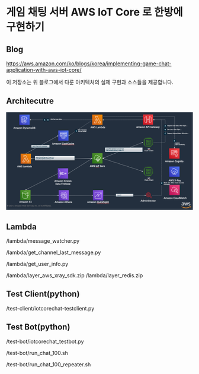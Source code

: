 
# 게임 채팅 서버 AWS IoT Core 로 한방에 구현하기 

## Blog
https://aws.amazon.com/ko/blogs/korea/implementing-game-chat-application-with-aws-iot-core/

이 저장소는 위 블로그에서 다룬 아키텍처의 실제 구현과 소스들을 제공합니다. 


## Architecutre
![아키텍처 이미지](https://github.com/iampizon/iotcorechat/blob/master/iotcorechat-architecture.png "AWS IoT Core Chat Service")


## Lambda
/lambda/message_watcher.py

/lambda/get_channel_last_message.py

/lambda/get_user_info.py

/lambda/layer_aws_xray_sdk.zip
/lambda/layer_redis.zip

## Test Client(python)
/test-client/iotcorechat-testclient.py

## Test Bot(python)
/test-bot/iotcorechat_testbot.py

/test-bot/run_chat_100.sh

/test-bot/run_chat_100_repeater.sh
